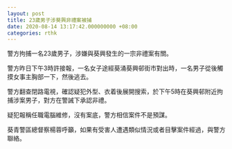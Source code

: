 ```yaml
---
layout: post
title: 23歲男子涉葵興非禮案被捕
date: 2020-08-14 13:17:42.000000000 +08:00
categories: rthk
---
```


警方拘捕一名23歲男子，涉嫌與葵興發生的一宗非禮案有關。

警方昨日下午3時許接報，一名女子途經葵涌葵興邨街市對出時，一名男子從後觸摸女事主胸部一下，然後逃去。

警方翻查閉路電視，確認疑犯外型、衣着後展開搜索，於下午5時在葵興邨附近拘捕涉案男子，對方在警誡下承認非禮。

疑犯報稱任職電腦維修，沒有案底，警方相信案件不是預謀。

葵青警區總督察楊蓉呼籲，如果有受害人遭遇類似情況或者目擊案件經過，與警方聯絡。
